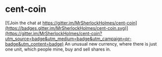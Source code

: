 # cent-coin

[![Join the chat at https://gitter.im/MrSherlockHolmes/cent-coin](https://badges.gitter.im/MrSherlockHolmes/cent-coin.svg)](https://gitter.im/MrSherlockHolmes/cent-coin?utm_source=badge&utm_medium=badge&utm_campaign=pr-badge&utm_content=badge)
An unusual new currency, where there is just one unit, which people mine, buy and sell shares in.
